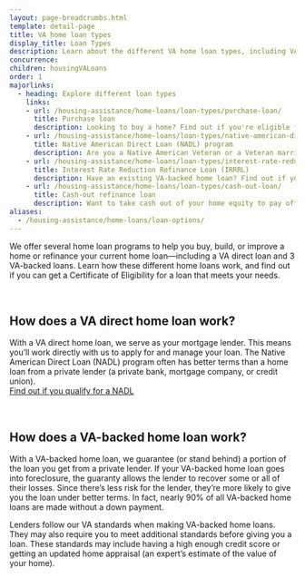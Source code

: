 ```yaml
---
layout: page-breadcrumbs.html
template: detail-page
title: VA home loan types 
display_title: Loan Types
description: Learn about the different VA home loan types, including VA direct and VA-backed home loans to help you buy, build, repair, or refinance a home. 
concurrence:
children: housingVALoans
order: 1
majorlinks:
  - heading: Explore different loan types 
    links:
    - url: /housing-assistance/home-loans/loan-types/purchase-loan/
      title: Purchase loan
      description: Looking to buy a home? Find out if you're eligible for a VA-backed purchase loan to get better terms than with a private-lender loan.
    - url: /housing-assistance/home-loans/loan-types/native-american-direct-loan/
      title: Native American Direct Loan (NADL) program
      description: Are you a Native American Veteran or a Veteran married to a Native American? Find out if you're eligible for a NADL to buy, build, or improve a home on federal trust land.
    - url: /housing-assistance/home-loans/loan-types/interest-rate-reduction-loan/
      title: Interest Rate Reduction Refinance Loan (IRRRL)
      description: Have an existing VA-backed home loan? Find out if you're eligible for a VA-backed IRRRL to help reduce your monthly payments or make them more stable.
    - url: /housing-assistance/home-loans/loan-types/cash-out-loan/
      title: Cash-out refinance loan
      description: Want to take cash out of your home equity to pay off debt, pay for school, or take care of other needs? Find out if you're eligible for a VA-backed cash-out refinance loan.
aliases:
  - /housing-assistance/home-loans/loan-options/
---
```


<div class="va-introtext">

We offer several home loan programs to help you buy, build, or improve a home or refinance your current home loan—including a VA direct loan and 3 VA-backed loans. Learn how these different home loans work, and find out if you can get a Certificate of Eligibility for a loan that meets your needs.

</div>

<br>

## How does a VA direct home loan work?

With a VA direct home loan, we serve as your mortgage lender. This means you’ll work directly with us to apply for and manage your loan. The Native American Direct Loan (NADL) program often has better terms than a home loan from a private lender (a private bank, mortgage company, or credit union). <br>
[Find out if you qualify for a NADL](/housing-assistance/home-loans/loan-types/native-american-direct-loan/)

<br>

## How does a VA-backed home loan work?

With a VA-backed home loan, we guarantee (or stand behind) a portion of the loan you get from a private lender. If your VA-backed home loan goes into foreclosure, the guaranty allows the lender to recover some or all of their losses. Since there’s less risk for the lender, they’re more likely to give you the loan under better terms. In fact, nearly 90% of all VA-backed home loans are made without a down payment.

Lenders follow our VA standards when making VA-backed home loans. They may also require you to meet additional standards before giving you a loan. These standards may include having a high enough credit score or getting an updated home appraisal (an expert’s estimate of the value of your home).
